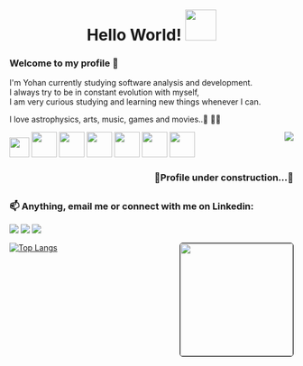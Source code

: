 
 
 <h1 align="center">Hello World! <img height="55" width="55" src="https://cdn-icons-png.flaticon.com/512/2026/2026506.png"></h1> 

 <h3>Welcome to my profile 👋</h3>
 <p> I'm Yohan currently studying software analysis and development.<br> I always try to be in constant evolution with myself, <br> I am very curious studying and learning new things whenever I can.</p>
 <p> I love astrophysics, arts, music, games and movies..🚀 👨‍💻</p>
  
 <img align="right" src="https://user-images.githubusercontent.com/98111590/179828361-fc649bf3-1b69-4e60-b3d9-a3bca695f29a.gif">
  
 <div style="display: inline_block">
   
   <img height="35" width="35" src="https://cdn.jsdelivr.net/gh/devicons/devicon/icons/javascript/javascript-original.svg" />
   <img height="45" width="45" src="https://cdn.jsdelivr.net/gh/devicons/devicon/icons/html5/html5-original-wordmark.svg" />
   <img height="45" width="45" src="https://cdn.jsdelivr.net/gh/devicons/devicon/icons/css3/css3-original-wordmark.svg" />
   <img height="45" width="45" src="https://cdn.jsdelivr.net/gh/devicons/devicon/icons/java/java-original.svg" />
   <img height="45" width="45" src="https://cdn.jsdelivr.net/gh/devicons/devicon/icons/nodejs/nodejs-original.svg" />
   <img height="45" width="45" src="https://cdn.jsdelivr.net/gh/devicons/devicon/icons/react/react-original-wordmark.svg" />
   <img height="45" width="45" src="https://cdn.jsdelivr.net/gh/devicons/devicon/icons/typescript/typescript-original.svg" />
     
 </div>
 
<h3 align="right">🚧Profile under construction...🚧</h3>
  
 ##
 
 <div> 
   <h3>📫 Anything, email me or connect with me on Linkedin:</h3>
   <a href = "mailto:barbozayohan@gmail.com">
    <img src="https://img.shields.io/badge/Gmail-D14836?style=for-the-badge&logo=gmail&logoColor=white" target="_blank"></a>
   <a href="https://www.linkedin.com/in/yohan-barboza-8b1609150/" target="_blank">
    <img src="https://img.shields.io/badge/-LinkedIn-%230077B5?style=for-the-badge&logo=linkedin&logoColor=white" target="_blank"></a> 
   <a href="https://discord.gg/YohanB_97#4222" target="_blank">
    <img src="https://img.shields.io/badge/Discord-7289DA?style=for-the-badge&logo=discord&logoColor=white" target="_blank"></a> 
 </div>
 
 [![Top Langs](https://github-readme-stats.vercel.app/api/top-langs/?username=YohanBZ&layout=compact&theme=algolia)](https://github.com/YohanBZ)<img align="right" height="200" style="border:1px solid black; border-radius:5px" src="./coderoom.gif"/></br>




  
 
<!--   ![Snake animation](https://github.com/YohanBZ/YohanBZ/blob/output/github-contribution-grid-snake.svg) -->
    
    
